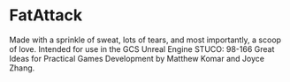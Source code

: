 # FatAttack
Made with a sprinkle of sweat, lots of tears, and most importantly, a scoop of love. 
Intended for use in the GCS Unreal Engine STUCO: 98-166 Great Ideas for Practical Games Development by Matthew Komar and Joyce Zhang. 

